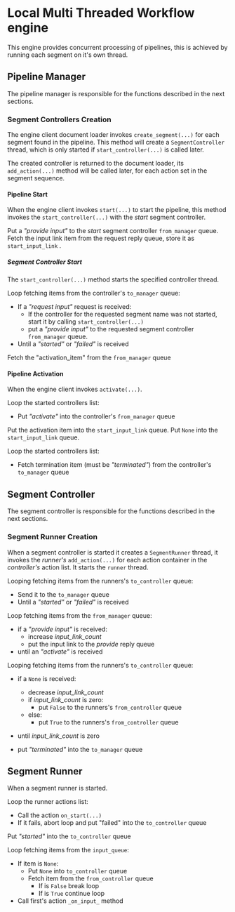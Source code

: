 # Local Multi Threaded Workflow engine

This engine provides concurrent processing of pipelines, this is achieved by running each segment on it's own thread.

## Pipeline Manager

The pipeline manager is responsible for the functions described in the next sections.

### Segment Controllers Creation

The engine client document loader invokes `create_segment(...)` for each segment found in the pipeline. This method will create a `SegmentController` thread, which is only started if `start_controller(...)` is called later.

The created controller is returned to the document loader, its `add_action(...)` method will be called later, for each action set in the segment sequence.

#### Pipeline Start

When the engine client invokes `start(...)` to start the pipeline, this method  invokes the `start_controller(...)` with the _start_ segment controller.

Put a _"provide input"_ to the _start_ segment controller `from_manager` queue.
Fetch the input link item from the request reply queue, store it as `start_input_link` .

##### Segment Controller Start

The `start_controller(...)` method starts the specified controller thread.

Loop fetching items from the controller's `to_manager` queue:

- If a _"request input"_ request is received:
    - If the controller for the requested segment name was not started, start it by calling `start_controller(...)`
    - put a _"provide input"_ to the requested segment controller `from_manager` queue.
- Until a _"started"_ or _"failed"_ is received

Fetch the "activation_item" from the `from_manager` queue

#### Pipeline Activation

When the engine client invokes `activate(...)`.

Loop the started controllers list:
- Put _"activate"_ into the controller's `from_manager` queue

Put the activation item into the `start_input_link` queue.
Put `None` into the `start_input_link` queue.

Loop the started controllers list:
- Fetch termination item (must be _"terminated"_) from the controller's `to_manager` queue

## Segment Controller

The segment controller is responsible for the functions described in the next sections.

### Segment Runner Creation

When a segment controller is started it creates a `SegmentRunner` thread, it invokes the _runner's_ `add_action(...)` for each action container in the _controller's_ action list. It starts the `runner` thread.

Looping fetching items from the runners's `to_controller` queue:

- Send it to the `to_manager` queue
- Until a _"started"_ or _"failed"_ is received

Loop fetching items from the `from_manager` queue:

- if a _"provide input"_ is received:
    - increase _input_link_count_
    - put the input link to the _provide_ reply queue
- until an _"activate"_ is received

Looping fetching items from the runners's `to_controller` queue:

- if a `None` is received:
    - decrease _input_link_count_
    - if _input_link_count_ is zero:
        - put `False` to the runners's `from_controller` queue
    - else:
        - put `True` to the runners's `from_controller` queue
- until _input_link_count_ is zero

- put _"terminated"_ into the `to_manager` queue

## Segment Runner

When a segment runner is started.

Loop the runner actions list:
- Call the action `on_start(...)`
- If it fails, abort loop and put "failed" into the `to_controller` queue

Put _"started"_ into the `to_controller` queue

Loop fetching items from the `input_queue`:
- If item is `None`:
    - Put `None` into `to_controller` queue
    - Fetch item from the `from_controller` queue
        - If is `False` break loop
        - If is `True` continue loop
- Call first's action `_on_input_` method
